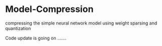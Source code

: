 # Model-Compression
compressing the simple neural network model using weight sparsing and quantization


Code update is going on .......
